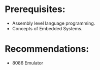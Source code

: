 # Prerequisites:

* Assembly level language programming.
* Concepts of Embedded Systems.

# Recommendations:

* 8086 Emulator

